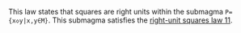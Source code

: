 This law states that squares are right units within the submagma `P={x◇y|x,y∈M}`.  This submagma satisfies the [right-unit squares law 11](https://teorth.github.io/equational_theories/implications/?11).
